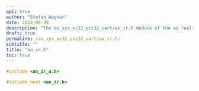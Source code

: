 ```yaml
---
api: true
author: "Stefan Wagner"
date: 2022-08-29
description: "The ao_sys_xc32_pic32_uart/ao_ir.h module of the ao real-time operating system."
draft: true
permalink: /ao_sys_xc32_pic32_uart/ao_ir.h/ 
subtitle: ""
title: "ao_ir.h"
toc: true
---
```


```c
#include <ao_ir_u.h>

#include_next <ao_ir.h>

```
